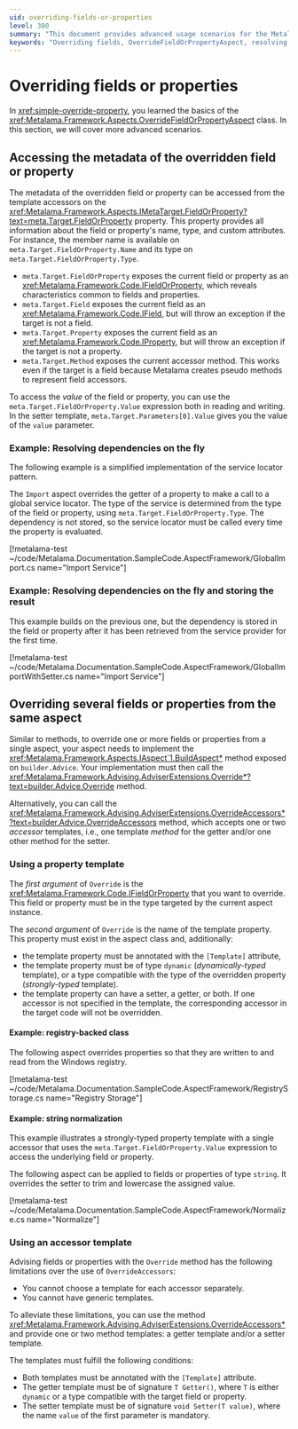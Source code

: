 ```yaml
---
uid: overriding-fields-or-properties
level: 300
summary: "This document provides advanced usage scenarios for the Metalama.Framework.Aspects.OverrideFieldOrPropertyAspect class, including accessing metadata, resolving dependencies, overriding multiple fields or properties, and using property and accessor templates."
keywords: "Overriding fields, OverrideFieldOrPropertyAspect, resolving dependencies, service locator pattern, property template, accessor template, dynamic templates"
---
```


# Overriding fields or properties

In <xref:simple-override-property>, you learned the basics of the <xref:Metalama.Framework.Aspects.OverrideFieldOrPropertyAspect> class. In this section, we will cover more advanced scenarios.

## Accessing the metadata of the overridden field or property

The metadata of the overridden field or property can be accessed from the template accessors on the <xref:Metalama.Framework.Aspects.IMetaTarget.FieldOrProperty?text=meta.Target.FieldOrProperty> property. This property provides all information about the field or property's name, type, and custom attributes. For instance, the member name is available on `meta.Target.FieldOrProperty.Name` and its type on `meta.Target.FieldOrProperty.Type`.

- `meta.Target.FieldOrProperty` exposes the current field or property as an <xref:Metalama.Framework.Code.IFieldOrProperty>, which reveals characteristics common to fields and properties.
- `meta.Target.Field` exposes the current field as an <xref:Metalama.Framework.Code.IField>, but will throw an exception if the target is not a field.
- `meta.Target.Property` exposes the current field as an <xref:Metalama.Framework.Code.IProperty>, but will throw an exception if the target is not a property.
- `meta.Target.Method` exposes the current accessor method. This works even if the target is a field because Metalama creates pseudo methods to represent field accessors.

To access the _value_ of the field or property, you can use the `meta.Target.FieldOrProperty.Value` expression both in reading and writing. In the setter template, `meta.Target.Parameters[0].Value` gives you the value of the `value` parameter.

### Example: Resolving dependencies on the fly

The following example is a simplified implementation of the service locator pattern.

The `Import` aspect overrides the getter of a property to make a call to a global service locator. The type of the service is determined from the type of the field or property, using `meta.Target.FieldOrProperty.Type`. The dependency is not stored, so the service locator must be called every time the property is evaluated.

[!metalama-test ~/code/Metalama.Documentation.SampleCode.AspectFramework/GlobalImport.cs name="Import Service"]

### Example: Resolving dependencies on the fly and storing the result

This example builds on the previous one, but the dependency is stored in the field or property after it has been retrieved from the service provider for the first time.

[!metalama-test ~/code/Metalama.Documentation.SampleCode.AspectFramework/GlobalImportWithSetter.cs name="Import Service"]

## Overriding several fields or properties from the same aspect

Similar to methods, to override one or more fields or properties from a single aspect, your aspect needs to implement the <xref:Metalama.Framework.Aspects.IAspect`1.BuildAspect*> method exposed on `builder.Advice`. Your implementation must then call the <xref:Metalama.Framework.Advising.AdviserExtensions.Override*?text=builder.Advice.Override> method.

Alternatively, you can call the <xref:Metalama.Framework.Advising.AdviserExtensions.OverrideAccessors*?text=builder.Advice.OverrideAccessors> method, which accepts one or two _accessor_ templates, i.e., one template _method_ for the getter and/or one other method for the setter.

### Using a property template

The _first argument_ of `Override` is the <xref:Metalama.Framework.Code.IFieldOrProperty> that you want to override. This field or property must be in the type targeted by the current aspect instance.

The _second argument_ of `Override` is the name of the template property. This property must exist in the aspect class and, additionally:

* the template property must be annotated with the `[Template]` attribute,
* the template property must be of type `dynamic` (_dynamically-typed_ template), or a type compatible with the type of the overridden property (_strongly-typed_ template).
* the template property can have a setter, a getter, or both. If one accessor is not specified in the template, the corresponding accessor in the target code will not be overridden.

#### Example: registry-backed class

The following aspect overrides properties so that they are written to and read from the Windows registry.

[!metalama-test ~/code/Metalama.Documentation.SampleCode.AspectFramework/RegistryStorage.cs name="Registry Storage"]

#### Example: string normalization

This example illustrates a strongly-typed property template with a single accessor that uses the `meta.Target.FieldOrProperty.Value` expression to access the underlying field or property.

The following aspect can be applied to fields or properties of type `string`. It overrides the setter to trim and lowercase the assigned value.

[!metalama-test  ~/code/Metalama.Documentation.SampleCode.AspectFramework/Normalize.cs name="Normalize"]

### Using an accessor template

Advising fields or properties with the `Override` method has the following limitations over the use of `OverrideAccessors`:

* You cannot choose a template for each accessor separately.
* You cannot have generic templates.

To alleviate these limitations, you can use the method <xref:Metalama.Framework.Advising.AdviserExtensions.OverrideAccessors*> and provide one or two method templates: a getter template and/or a setter template.

The templates must fulfill the following conditions:

* Both templates must be annotated with the `[Template]` attribute.
* The getter template must be of signature `T Getter()`, where `T` is either `dynamic` or a type compatible with the target field or property.
* The setter template must be of signature `void Setter(T value)`, where the name `value` of the first parameter is mandatory.

[comment]: # (TODO: example)

